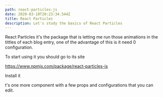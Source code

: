 ```yaml
---
path: react-particles-js
date: 2020-03-10T20:23:34.544Z
title: React Particles
description: Let's study the basics of React Particles
---
```

React Particles it's the package that is letting me run those animations in the tittles of each blog entry, one of the advantage of this is it need 0 configuration.

To start using it you should go to its site

<!--StartFragment-->

<https://www.npmjs.com/package/react-particles-js>

<!--EndFragment-->

Install it

t's one more component with a few props and configurations that you can edit.